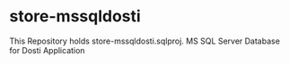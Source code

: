 # store-mssqldosti
This Repository holds store-mssqldosti.sqlproj. MS SQL Server Database for Dosti Application
